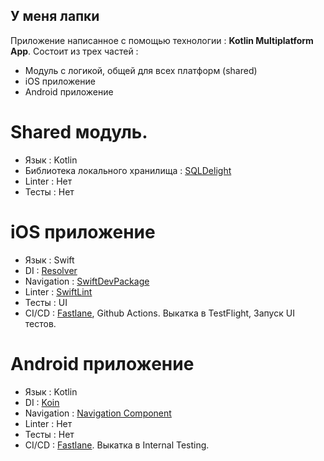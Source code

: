 ## У меня лапки

Приложение написанное с помощью технологии : **Kotlin Multiplatform App**. Состоит из трех частей :
- Модуль с логикой, общей для всех платформ (shared)
- iOS приложение
- Android приложение

# Shared модуль.
- Язык : Kotlin
- Библиотека локального хранилища : [SQLDelight](https://github.com/cashapp/sqldelight)
- Linter : Нет
- Тесты : Нет

# iOS приложение
- Язык : Swift
- DI : [Resolver](https://github.com/hmlongco/Resolver)
- Navigation : [SwiftDevPackage](https://github.com/ISSArt-LLC/SwiftDeveloperPackage)
- Linter : [SwiftLint](https://github.com/realm/SwiftLint)
- Тесты : UI
- CI/CD : [Fastlane](https://fastlane.tools/), Github Actions. Выкатка в TestFlight, Запуск UI тестов.

# Android приложение
- Язык : Kotlin
- DI : [Koin](https://insert-koin.io/)
- Navigation : [Navigation Component](https://developer.android.com/guide/navigation/navigation-getting-started)
- Linter : Нет
- Тесты : Нет
- CI/CD : [Fastlane](https://fastlane.tools/). Выкатка в Internal Testing.


